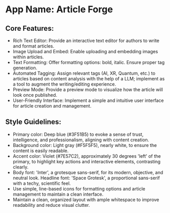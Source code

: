 # **App Name**: Article Forge

## Core Features:

- Rich Text Editor: Provide an interactive text editor for authors to write and format articles.
- Image Upload and Embed: Enable uploading and embedding images within articles.
- Text Formatting: Offer formatting options: bold, italic. Ensure proper tag generation.
- Automated Tagging: Assign relevant tags (AI, XR, Quantum, etc.) to articles based on content analysis with the help of a LLM; implement as a tool to augment the writing/editing experience.
- Preview Mode: Provide a preview mode to visualize how the article will look once published.
- User-Friendly Interface: Implement a simple and intuitive user interface for article creation and management.

## Style Guidelines:

- Primary color: Deep blue (#3F51B5) to evoke a sense of trust, intelligence, and professionalism, aligning with content creation.
- Background color: Light gray (#F5F5F5), nearly white, to ensure the content is easily readable.
- Accent color: Violet (#7E57C2), approximately 30 degrees 'left' of the primary, to highlight key actions and interactive elements, contrasting clearly.
- Body font: 'Inter', a grotesque sans-serif, for its modern, objective, and neutral look. Headline font: 'Space Grotesk', a proportional sans-serif with a techy, scientific feel. 
- Use simple, line-based icons for formatting options and article management to maintain a clean interface.
- Maintain a clean, organized layout with ample whitespace to improve readability and reduce visual clutter.